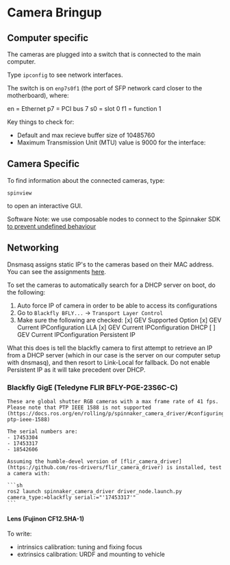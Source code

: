 # Camera Bringup

## Computer specific

The cameras are plugged into a switch that is connected to the main computer.

Type `ipconfig` to see network interfaces.

The switch is on `enp7s0f1` (the port of SFP network card closer to the motherboard), where:

en = Ethernet
p7 = PCI bus 7
s0 = slot 0
f1 = function 1

Key things to check for:
- Default and max recieve buffer size of 10485760
- Maximum Transmission Unit (MTU) value is 9000 for the interface:

## Camera Specific

To find information about the connected cameras, type:

`spinview`

to open an interactive GUI.

Software Note: we use composable nodes to connect to the Spinnaker SDK [to prevent undefined behaviour](https://docs.ros.org/en/iron/p/spinnaker_camera_driver/)

## Networking
Dnsmasq assigns static IP's to the cameras based on their MAC address. You can see the assignments [here](../interfacing_bringup/README.md).

To set the cameras to automatically search for a DHCP server on boot, do the following:
1. Auto force IP of camera in order to be able to access its configurations
2. Go to `Blackfly BFLY...` -> `Transport Layer Control`
3. Make sure the following are checked:
[x] GEV Supported Option
[x] GEV Current IPConfiguration LLA
[x] GEV Current IPConfiguration DHCP
[ ] GEV Current IPConfiguration Persistent IP

What this does is tell the blackfly camera to first attempt to retrieve an IP from a DHCP server (which in our case is the server on our computer setup with dnsmasq), and then resort to Link-Local for fallback. Do not enable Persistent IP as it will take precedent over DHCP.

### Blackfly GigE (Teledyne FLIR BFLY-PGE-23S6C-C)

    These are global shutter RGB cameras with a max frame rate of 41 fps. Please note that PTP IEEE 1588 is not supported (https://docs.ros.org/en/rolling/p/spinnaker_camera_driver/#configuring-ptp-ieee-1588)

    The serial numbers are:
    - 17453304
    - 17453317
    - 18542606

    Assuming the humble-devel version of [flir_camera_driver](https://github.com/ros-drivers/flir_camera_driver) is installed, test a camera with:

    ```sh
    ros2 launch spinnaker_camera_driver driver_node.launch.py camera_type:=blackfly serial:="'17453317'"
    ```

#### Lens (Fujinon CF12.5HA-1)

To write:
- intrinsics calibration: tuning and fixing focus
- extrinsics calibration: URDF and mounting to vehicle
